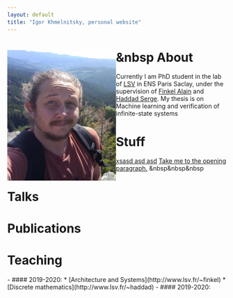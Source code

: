 ```yaml
---
layout: default
title: "Igor Khmelnitsky, personal website"
---
```


# <img src="pictures/myphoto2.jpg" style="float: left;" alt="drawing" width="250"/>  &nbsp About
Currently I am PhD student in the lab of [LSV](https://www.lsv.fr) in ENS Paris Saclay, under the supervision of [Finkel Alain](http://www.lsv.fr/~finkel) and [Haddad Serge](http://www.lsv.fr/~haddad). My thesis is on Machine learning and verification of infinite-state systems

# Stuff 
[xsasd asd asd](Teaching)
<a href="#opening">Take me to the opening paragraph.</a>
&nbsp&nbsp&nbsp
# Talks

# Publications

# Teaching 
<p id="opening"> </p>
- ####  2019-2020:
  * [Architecture and Systems](http://www.lsv.fr/~finkel)
  * [Discrete mathematics](http://www.lsv.fr/~haddad)
- ####  2019-2020:

